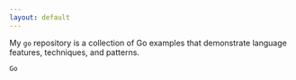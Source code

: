 ```yaml
---
layout: default
---
```


My `go` repository is a collection of Go examples that demonstrate language features, techniques, and patterns.
                      
`Go`